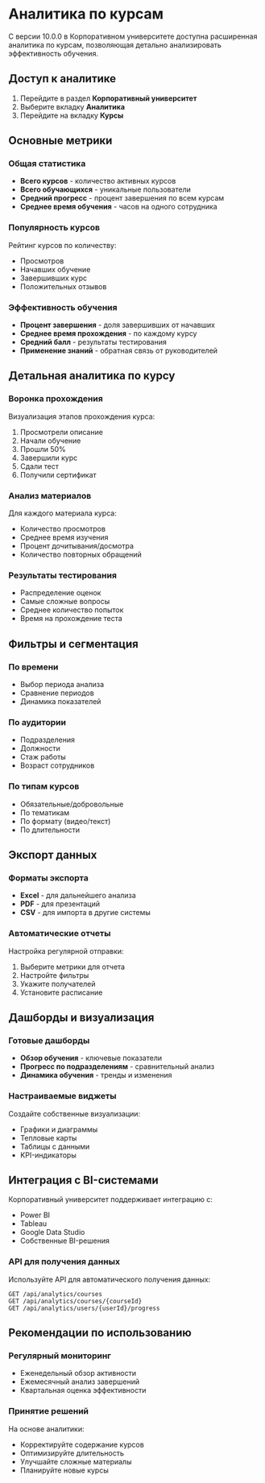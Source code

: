 # Аналитика по курсам

С версии 10.0.0 в Корпоративном университете доступна расширенная аналитика по курсам, позволяющая детально анализировать эффективность обучения.

## Доступ к аналитике

1. Перейдите в раздел **Корпоративный университет**
2. Выберите вкладку **Аналитика**
3. Перейдите на вкладку **Курсы**

## Основные метрики

### Общая статистика
- **Всего курсов** - количество активных курсов
- **Всего обучающихся** - уникальные пользователи
- **Средний прогресс** - процент завершения по всем курсам
- **Среднее время обучения** - часов на одного сотрудника

### Популярность курсов
Рейтинг курсов по количеству:
- Просмотров
- Начавших обучение
- Завершивших курс
- Положительных отзывов

### Эффективность обучения
- **Процент завершения** - доля завершивших от начавших
- **Среднее время прохождения** - по каждому курсу
- **Средний балл** - результаты тестирования
- **Применение знаний** - обратная связь от руководителей

## Детальная аналитика по курсу

### Воронка прохождения
Визуализация этапов прохождения курса:
1. Просмотрели описание
2. Начали обучение
3. Прошли 50%
4. Завершили курс
5. Сдали тест
6. Получили сертификат

### Анализ материалов
Для каждого материала курса:
- Количество просмотров
- Среднее время изучения
- Процент дочитывания/досмотра
- Количество повторных обращений

### Результаты тестирования
- Распределение оценок
- Самые сложные вопросы
- Среднее количество попыток
- Время на прохождение теста

## Фильтры и сегментация

### По времени
- Выбор периода анализа
- Сравнение периодов
- Динамика показателей

### По аудитории
- Подразделения
- Должности
- Стаж работы
- Возраст сотрудников

### По типам курсов
- Обязательные/добровольные
- По тематикам
- По формату (видео/текст)
- По длительности

## Экспорт данных

### Форматы экспорта
- **Excel** - для дальнейшего анализа
- **PDF** - для презентаций
- **CSV** - для импорта в другие системы

### Автоматические отчеты
Настройка регулярной отправки:
1. Выберите метрики для отчета
2. Настройте фильтры
3. Укажите получателей
4. Установите расписание

## Дашборды и визуализация

### Готовые дашборды
- **Обзор обучения** - ключевые показатели
- **Прогресс по подразделениям** - сравнительный анализ
- **Динамика обучения** - тренды и изменения

### Настраиваемые виджеты
Создайте собственные визуализации:
- Графики и диаграммы
- Тепловые карты
- Таблицы с данными
- KPI-индикаторы

## Интеграция с BI-системами

Корпоративный университет поддерживает интеграцию с:
- Power BI
- Tableau
- Google Data Studio
- Собственные BI-решения

### API для получения данных
Используйте API для автоматического получения данных:
```
GET /api/analytics/courses
GET /api/analytics/courses/{courseId}
GET /api/analytics/users/{userId}/progress
```

## Рекомендации по использованию

### Регулярный мониторинг
- Еженедельный обзор активности
- Ежемесячный анализ завершений
- Квартальная оценка эффективности

### Принятие решений
На основе аналитики:
- Корректируйте содержание курсов
- Оптимизируйте длительность
- Улучшайте сложные материалы
- Планируйте новые курсы 